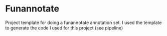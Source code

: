 # Funannotate 
Project template for doing a funannotate annotation set. I used the template to generate the code I used for this project (see pipeline)
